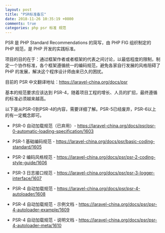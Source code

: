 ```yaml
---
layout: post
title: "PSR标准备忘"
date: 2018-11-26 10:35:19 +0800
comments: true
categories: php psr 标准 规范
---
```

PSR 是 PHP Standard Recommendations 的简写，由 PHP FIG 组织制定的 PHP 规范，是 PHP 开发的实践标准。

项目的目的在于：通过框架作者或者框架的代表之间讨论，以最低程度的限制，制定一个协作标准，各个框架遵循统一的编码规范，避免各家自行发展的风格阻碍了 PHP 的发展，解决这个程序设计师由来已久的困扰。

<!-- more -->

目前的 PSR 中文翻译地址：<https://laravel-china.org/docs/psr>

基本的规范要求应该达到 PSR-4，随着项目工程的增长、人员的扩招，最终遵循的标准必须越来越高。

以下是从PSR-0到PSR-4的内容，需要详细了解。PSR-5已经废弃，PSR-6以上的有一定概念即可。

* PSR-0 自动加载规范（已弃用）- <https://laravel-china.org/docs/psr/psr-0-automatic-loading-specification/1603>

* PSR-1 基础编码规范 - <https://laravel-china.org/docs/psr/basic-coding-standard/1605>

* PSR-2 编码风格规范 - <https://laravel-china.org/docs/psr/psr-2-coding-style-guide/1606>

* PSR-3 日志接口规范 - <https://laravel-china.org/docs/psr/psr-3-logger-interface/1607>

* PSR-4 自动加载规范 - <https://laravel-china.org/docs/psr/psr-4-autoloader/1608>

* PSR-4 自动加载规范 - 示例文档 - <https://laravel-china.org/docs/psr/psr-4-autoloader-example/1609>

* PSR-4 自动加载规范 - 说明文档 - <https://laravel-china.org/docs/psr/psr-4-autoloader-meta/1610>
  
